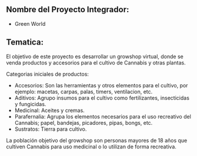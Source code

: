 ## Nombre del Proyecto Integrador: 
  - Green World
## Tematica:
El objetivo de este proyecto es desarrollar un growshop virtual, donde se venda productos y accesorios para el cultivo de Cannabis y otras plantas. 

Categorias iniciales de productos:

  - Accesorios: Son las herramientas y otros elementos para el cultivo, por ejemplo: macetas, carpas, palas, timers, ventilacion, etc.
  - Aditivos: Agrupo insumos para el cultivo como fertilizantes, insecticidas y fungicidas.
  - Medicinal: Aceites y cremas.
  - Parafernalia: Agrupa los elementos necesarios para el uso recreativo del Cannabis; papel, bandejas, picadores, pipas, bongs, etc. 
  - Sustratos: Tierra para cultivo.  
  
La población objetivo del growshop son personas mayores de 18 años que cultiven Cannabis para uso medicinal o lo utilizan de forma recreativa.
